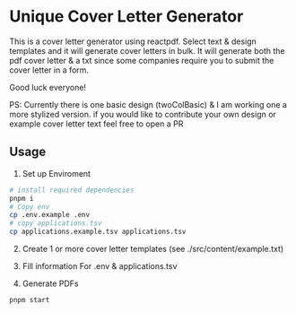 # Unique Cover Letter Generator

This is a cover letter generator using reactpdf. Select text & design templates and it will generate cover letters in bulk. It will generate both the pdf cover letter & a txt since some companies require you to submit the cover letter in a form.

Good luck everyone!

PS: Currently there is one basic design (twoColBasic) & I am working one a more stylized version. if you would like to contribute your own design or example cover letter text feel free to open a PR

## Usage

1. Set up Enviroment

```bash
# install required dependencies
pnpm i
# Copy env
cp .env.example .env
# copy applications.tsv
cp applications.example.tsv applications.tsv
```

2. Create 1 or more cover letter templates (see ./src/content/example.txt)

3. Fill information
   For .env & applications.tsv

4. Generate PDFs

```bash
pnpm start
```
